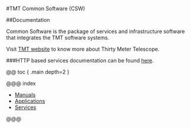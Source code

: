 #TMT Common Software (CSW)

##Documentation

Common Software is the package of services and infrastructure software that integrates the TMT software systems.

Visit [TMT website](http://www.tmt.org) to know more about Thirty Meter Telescope.

###HTTP based services documentation can be found [here](swagger/index.html).

@@ toc { .main depth=2 }

@@@ index
* [Manuals](manuals.md)
* [Applications](apps.md)
* [Services](services.md)

@@@


